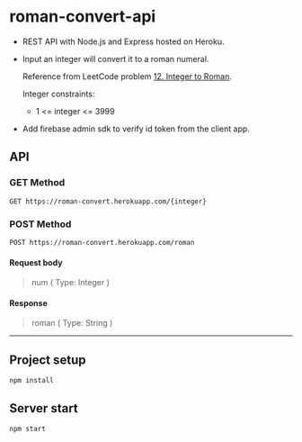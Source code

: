 # roman-convert-api

* REST API with Node.js and Express hosted on Heroku.

* Input an integer will convert it to a roman numeral.

  Reference from LeetCode problem [12. Integer to Roman](https://leetcode.com/problems/integer-to-roman/).

  Integer constraints:
    - 1 <= integer <= 3999

* Add firebase admin sdk to verify id token from the client app. 

## API
### GET Method
```
GET https://roman-convert.herokuapp.com/{integer}
```
### POST Method
```
POST https://roman-convert.herokuapp.com/roman
```
#### Request body
> num ( Type: Integer )

#### Response
> roman ( Type: String )
---

## Project setup
```
npm install
```

## Server start
```
npm start
```


